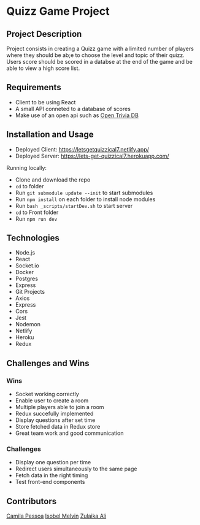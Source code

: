 # Quizz Game Project

## Project Description

Project consists in creating a Quizz game with a limited number of players where they should be ab;e to choose the level and topic of their quizz. Users score should be scored in a databse at the end of the game and be able to view a high score list.

## Requirements

- Client to be using React
- A small API conneted to a database of scores
- Make use of an open api such as [Open Trivia DB](https://opentdb.com/api_config.php)

## Installation and Usage

- Deployed Client: https://letsgetquizzical7.netlify.app/
- Deployed Server: https://lets-get-quizzical7.herokuapp.com/

Running locally:

- Clone and download the repo
- `cd` to folder
- Run `git submodule update --init` to start submodules
- Run `npm install` on each folder to install node modules
- Run `bash _scripts/startDev.sh` to start server
- `cd` to Front folder
- Run `npm run dev`

## Technologies

- Node.js
- React
- Socket.io
- Docker
- Postgres
- Express
- Git Projects
- Axios
- Express
- Cors
- Jest
- Nodemon
- Netlify
- Heroku
- Redux

## Challenges and Wins

### Wins

- Socket working correctly
- Enable user to create a room
- Multiple players able to join a room
- Redux succefully implemented
- Display questions after set time
- Store fetched data in Redux store
- Great team work and good communication

### Challenges

- Display one question per time
- Redirect users simultaneously to the same page
- Fetch data in the right timing
- Test front-end components


## Contributors

[Camila Pessoa](https://github.com/Nevashka)
[Isobel Melvin](https://github.com/Littlerou)
[Zulaika Ali](https://github.com/zlka)
